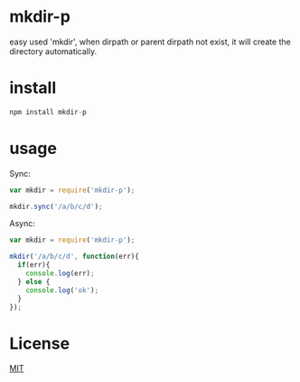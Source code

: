 # mkdir-p

  easy used 'mkdir', when dirpath or parent dirpath not exist, it will create the directory automatically.

# install

```js
npm install mkdir-p
```

# usage

Sync:

```js
var mkdir = require('mkdir-p');

mkdir.sync('/a/b/c/d');
```

Async:

```js
var mkdir = require('mkdir-p');

mkdir('/a/b/c/d', function(err){
  if(err){
    console.log(err);
  } else {
    console.log('ok');
  }
});
```

# License

  [MIT](LICENSE)